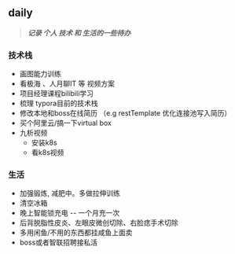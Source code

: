 ## daily

> ***记录 个人 技术 和 生活的一些待办***



### 技术栈

- 画图能力训练
- 看极海 、人月聊IT 等 视频方案
- 项目经理课程bilibili学习
- 梳理 typora目前的技术栈
- 修改本地和boss在线简历 （e.g restTemplate 优化连接池写入简历）
- 买个阿里云/搞一下virtual box
- 九析视频
  - 安装k8s
  - 看k8s视频


### 生活

- 加强锻炼, 减肥中。多做拉伸训练
- 清空冰箱
- 晚上智能锁充电 -- 一个月充一次
- 后背脱脂性皮炎、左眼皮微创切除、右脸痣手术切除
- 多用闲鱼/不用的东西都挂咸鱼上面卖
- boss或者智联招聘接私活